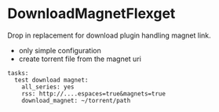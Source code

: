 DownloadMagnetFlexget
=====================

Drop in replacement for download plugin handling magnet link.
- only simple configuration 
- create torrent file from the magnet uri

```
tasks:
  test download magnet:
    all_series: yes
    rss: http://....espaces=true&magnets=true
    download_magnet: ~/torrent/path
```